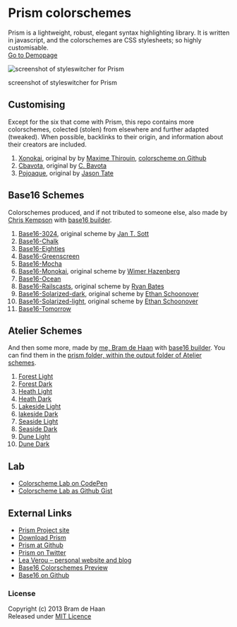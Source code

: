 Prism colorschemes   
==================

Prism is a lightweight, robust, elegant syntax highlighting library. It is written in javascript, and the colorschemes are CSS stylesheets; so highly customisable.    
[Go to Demopage](http://atelierbram.github.io/syntax-highlighting/prism)

![screenshot of styleswitcher for Prism](https://lh6.googleusercontent.com/-27KX3QAEzAc/Ug9O3QH1t2I/AAAAAAAAAlw/tdEU6foUIXM/s800/prism-styleswitcher_screenshot_546x364.png)

screenshot of styleswitcher for Prism

## Customising

Except for the six that come with Prism, this repo contains more colorschemes, colected (stolen) from elsewhere and further adapted (tweaked).
When possible, backlinks to their origin, and information about their creators are included.

1. [Xonokai](http://atelierbram.github.io/syntax-highlighting/assets/css/prism/prism-xonokai.css), original by by [Maxime Thirouin](http://moox.fr/), [colorscheme on Github ](https://github.com/MoOx/sass-prism-theme-base)
2. [Cbavota](http://atelierbram.github.io/syntax-highlighting/assets/css/prism/prism-cbavota.css), original by [C. Bavota](http://cbavota.bitbucket.org/syntax-highlighter/)
3. [Pojoaque](http://atelierbram.github.io/syntax-highlighting/assets/css/prism/prism-pojoaque.css), original by [Jason Tate](http://web-cms-designs.com/ftopict-10-pojoaque-style-for-highlight-js-code-highlighter.html)

        

## Base16 Schemes

Colorschemes produced, and if not tributed to someone else, also made by [Chris Kempson](http://chriskempson.com) with [base16 builder](https://github.com/chriskempson/base16-builder). 

1.  [Base16-3024](../assets/css/prism/base16-3024.dark.css), original scheme by [Jan T. Sott](http://github.com/idleberg)
2.  [Base16-Chalk](../assets/css/prism/base16-chalk.dark.css)
3.  [Base16-Eighties](../assets/css/prism/base16-eighties.dark.css)
4.  [Base16-Greenscreen](../assets/css/prism/base16-greenscreen.dark.css)
5.  [Base16-Mocha](../assets/css/prism/base16-mocha.dark.css)
6.  [Base16-Monokai](../assets/css/prism/base16-monokai.dark.css), original scheme by [Wimer Hazenberg](http://www.monokai.nl)
7.  [Base16-Ocean](../assets/css/prism/base16-ocean.dark.css)
8.  [Base16-Railscasts](../assets/css/prism/base16-railscasts.dark.css), original scheme by [Ryan Bates](http://railscasts.com)
9.  [Base16-Solarized-dark](../assets/css/prism/base16-solarized.dark.css), original scheme by [Ethan Schoonover](http://ethanschoonover.com/solarized)
10.  [Base16-Solarized-light](../assets/css/prism/base16-solarized.light.css), original scheme by [Ethan Schoonover](http://ethanschoonover.com/solarized)
11.  [Base16-Tomorrow](../assets/css/prism/base16-tomorrow.dark.css)      

## Atelier Schemes

And then some more, made by [me, Bram de Haan](http://atelierbramdehaan.nl) with [base16 builder](https://github.com/chriskempson/base16-builder). You can find them in the [prism folder, within the output folder of Atelier schemes](../atelier-schemes/output/prism).

1.  [Forest Light](../atelier-schemes/output/prism/base16-atelierforest.light.css)
2.  [Forest Dark](../atelier-schemes/output/prism/base16-atelierforest.dark.css)
3.  [Heath Light](../atelier-schemes/output/prism/base16-atelierheath.light.css)
4.  [Heath Dark](../atelier-schemes/output/prism/base16-atelierheath.dark.css)
5.  [Lakeside Light](../atelier-schemes/output/prism/base16-atelierlakeside.light.css)
6.  [lakeside Dark](../atelier-schemes/output/prism/base16-atelierlakeside.dark.css)
7.  [Seaside Light](../atelier-schemes/output/prism/base16-atelierseaside.light.css)
8.  [Seaside Dark](../atelier-schemes/output/prism/base16-atelierseaside.dark.css)
9.  [Dune Light](../atelier-schemes/output/prism/base16-atelierdune.light.css)
10.  [Dune Dark](../atelier-schemes/output/prism/base16-atelierdune.dark.css)     

## Lab

* [Colorscheme Lab on CodePen](http://codepen.io/atelierbram/pen/JnbIt)
* [Colorscheme Lab as Github Gist](https://gist.github.com/atelierbram/6283373) 

## External Links

* [Prism Project site](http://prismjs.com/)
* [Download Prism](http://prismjs.com/download.html)
* [Prism at Github](https://github.com/LeaVerou/prism)
* [Prism on Twitter](https://twitter.com/prismjs)
* [Lea Verou &#8211; personal website and blog](http://lea.verou.me/)
* [Base16 Colorschemes Preview](http://chriskempson.github.io/base16/)
* [Base16 on Github](https://github.com/chriskempson/base16)      

### License

Copyright (c) 2013 Bram de Haan     
Released under [MIT Licence](http://atelierbram.mit-license.org)

